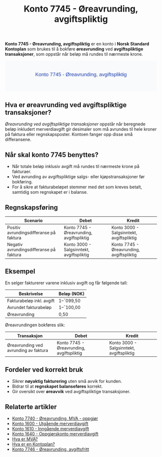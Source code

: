 ﻿---
title: "Konto 7745 - Øreavrunding, avgiftspliktig"
seoTitle: "7745-oreavrunding-avgiftspliktig"
description: '**Konto 7745 - Øreavrunding, avgiftspliktig** er en konto i **Norsk Standard Kontoplan** som brukes til å bokføre **øreavrunding** ved **avgiftspliktige tra...'
---

**Konto 7745 - Øreavrunding, avgiftspliktig** er en konto i **Norsk Standard Kontoplan** som brukes til å bokføre **øreavrunding** ved **avgiftspliktige transaksjoner**, som oppstår når beløp må rundes til nærmeste krone.

![Illustrasjon av konto 7745 Øreavrunding, avgiftspliktig](7745-oreavrunding-avgiftspliktig-image.svg)

## Hva er øreavrunding ved avgiftspliktige transaksjoner?

*Øreavrunding ved avgiftspliktige transaksjoner* oppstår når beregnede beløp inkludert merverdiavgift gir desimaler som må avrundes til hele kroner på faktura eller regnskapsposter. Kontoen fanger opp disse små differansene.

## Når skal konto 7745 benyttes?

* Når totale beløp inklusiv avgift må rundes til nærmeste krone på fakturaer.
* Ved avrunding av avgiftspliktige salgs- eller kjøpstransaksjoner før bokføring.
* For å sikre at fakturabeløpet stemmer med det som kreves betalt, samtidig som regnskapet er i balanse.

## Regnskapsføring

| Scenario                                       | Debet                                   | Kredit                                   |
|-----------------------------------------------|-----------------------------------------|------------------------------------------|
| Positiv avrundingsdifferanse på faktura        | Konto 7745 - Øreavrunding, avgiftspliktig | Konto 3000 - Salgsinntekt, avgiftspliktig |
| Negativ avrundingsdifferanse på faktura        | Konto 3000 - Salgsinntekt, avgiftspliktig | Konto 7745 - Øreavrunding, avgiftspliktig |

## Eksempel

En selger fakturerer varene inklusiv avgift og får følgende tall:

| Beskrivelse                    | Beløp (NOK) |
|--------------------------------|-------------|
| Fakturabeløp inkl. avgift      | 1–¯099,50    |
| Avrundet fakturabeløp          | 1–¯100,00    |
| Øreavrunding                   | 0,50        |

Øreavrundingen bokføres slik:

| Transaksjon                                  | Debet                                   | Kredit                                   |
|----------------------------------------------|-----------------------------------------|------------------------------------------|
| Øreavrunding ved avrunding av faktura         | Konto 7745 - Øreavrunding, avgiftspliktig | Konto 3000 - Salgsinntekt, avgiftspliktig |

## Fordeler ved korrekt bruk

* Sikrer **nøyaktig fakturering** uten små avvik for kunden.
* Bidrar til at **regnskapet balanseføres** korrekt.
* Gir oversikt over **øreavvik** ved avgiftspliktige transaksjoner.

## Relaterte artikler

* [Konto 7740 - Øreavrunding, MVA - oppgjør](/blogs/kontoplan/7740-oreavrunding-mva-oppgjor "Konto 7740 - Øreavrunding, MVA - oppgjør")
* [Konto 1600 - Utgående merverdiavgift](/blogs/kontoplan/1600-utgaende-merverdiavgift "Konto 1600 - Utgående merverdiavgift")
* [Konto 1610 - Inngående merverdiavgift](/blogs/kontoplan/1610-inngaaende-merverdiavgift "Konto 1610 - Inngående merverdiavgift")
* [Konto 1640 - Oppgjørskonto merverdiavgift](/blogs/kontoplan/1640-oppgjorskonto-merverdiavgift "Konto 1640 - Oppgjørskonto merverdiavgift")
* [Hva er MVA?](/blogs/regnskap/hva-er-moms-mva "Hva er MVA? MVA-regnskapsføring og merverdiavgift")
 * [Hva er en Kontoplan?](/blogs/regnskap/hva-er-kontoplan "Hva er en Kontoplan? Komplett Guide til Kontoplaner i Norsk Regnskap")
* [Konto 7746 - Øreavrunding, avgiftsfritt](/blogs/kontoplan/7746-oreavrunding-avgiftsfritt "Konto 7746 - Øreavrunding, avgiftsfritt")






